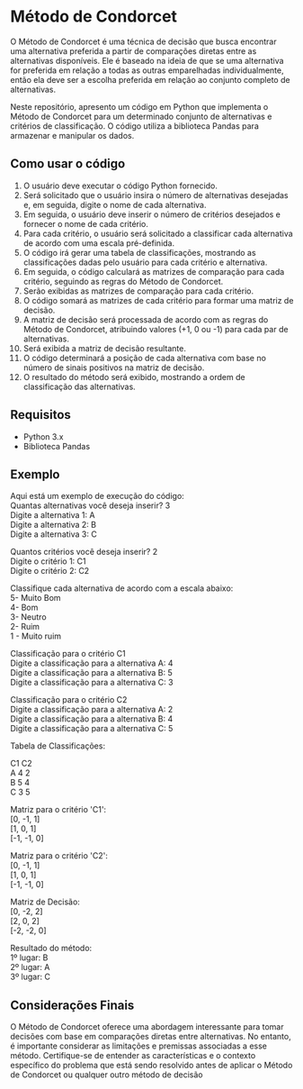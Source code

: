 # Método de Condorcet
O Método de Condorcet é uma técnica de decisão que busca encontrar uma alternativa preferida a partir de comparações diretas entre as alternativas disponíveis. Ele é baseado na ideia de que se uma alternativa for preferida em relação a todas as outras emparelhadas individualmente, então ela deve ser a escolha preferida em relação ao conjunto completo de alternativas.

Neste repositório, apresento um código em Python que implementa o Método de Condorcet para um determinado conjunto de alternativas e critérios de classificação. O código utiliza a biblioteca Pandas para armazenar e manipular os dados.
## Como usar o código
1. O usuário deve executar o código Python fornecido.<br/>
2. Será solicitado que o usuário insira o número de alternativas desejadas e, em seguida, digite o nome de cada alternativa.<br/>
3. Em seguida, o usuário deve inserir o número de critérios desejados e fornecer o nome de cada critério.<br/>
4. Para cada critério, o usuário será solicitado a classificar cada alternativa de acordo com uma escala pré-definida.<br/>
5. O código irá gerar uma tabela de classificações, mostrando as classificações dadas pelo usuário para cada critério e alternativa.<br/>
6. Em seguida, o código calculará as matrizes de comparação para cada critério, seguindo as regras do Método de Condorcet.<br/>
7. Serão exibidas as matrizes de comparação para cada critério.<br/>
8. O código somará as matrizes de cada critério para formar uma matriz de decisão.<br/>
9. A matriz de decisão será processada de acordo com as regras do Método de Condorcet, atribuindo valores (+1, 0 ou -1) para cada par de alternativas.<br/>
10. Será exibida a matriz de decisão resultante.<br/>
11. O código determinará a posição de cada alternativa com base no número de sinais positivos na matriz de decisão.<br/>
12. O resultado do método será exibido, mostrando a ordem de classificação das alternativas.
## Requisitos
- Python 3.x<br/>
- Biblioteca Pandas
## Exemplo
Aqui está um exemplo de execução do código:<br/>
Quantas alternativas você deseja inserir? 3<br/>
Digite a alternativa 1: A<br/>
Digite a alternativa 2: B<br/>
Digite a alternativa 3: C<br/>

Quantos critérios você deseja inserir? 2<br/>
Digite o critério 1: C1<br/>
Digite o critério 2: C2<br/>

Classifique cada alternativa de acordo com a escala abaixo:<br/>
5- Muito Bom<br/>
4- Bom<br/>
3- Neutro<br/>
2- Ruim<br/>
1 - Muito ruim<br/>

Classificação para o critério C1<br/>
Digite a classificação para a alternativa A: 4<br/>
Digite a classificação para a alternativa B: 5<br/>
Digite a classificação para a alternativa C: 3<br/>

Classificação para o critério C2<br/>
Digite a classificação para a alternativa A: 2<br/>
Digite a classificação para a alternativa B: 4<br/>
Digite a classificação para a alternativa C: 5<br/>

Tabela de Classificações:<br/>

   C1  C2<br/>
A   4   2<br/>
B   5   4<br/>
C    3   5<br/>

Matriz para o critério 'C1':<br/>
[0, -1, 1]<br/>
[1, 0, 1]<br/>
[-1, -1, 0]<br/>

Matriz para o critério 'C2':<br/>
[0, -1, 1]<br/>
[1, 0, 1]<br/>
[-1, -1, 0]<br/>

Matriz de Decisão:<br/>
[0, -2, 2]<br/>
[2, 0, 2]<br/>
[-2, -2, 0]<br/>

Resultado do método:<br/>
1º lugar: B<br/>
2º lugar: A<br/>
3º lugar: C
## Considerações Finais
O Método de Condorcet oferece uma abordagem interessante para tomar decisões com base em comparações diretas entre alternativas. No entanto, é importante considerar as limitações e premissas associadas a esse método. Certifique-se de entender as características e o contexto específico do problema que está sendo resolvido antes de aplicar o Método de Condorcet ou qualquer outro método de decisão

